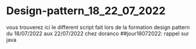 # Design-pattern_18_22_07_2022
vous trouverez ici le different script fait lors de la formation design pattern du 18/07/2022 aux 22/07/2022 chez doranco
##jour18072022: rappel sur java
